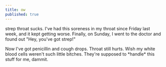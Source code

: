 ```yaml
---
title: ow
published: true
---
```


strep throat sucks. I've had this soreness in my throat since Friday
last week, and it kept getting worse. Finally, on Sunday, I went to the
doctor and found out "Hey, you've got strep!"

Now I've got penicillin and cough drops. Throat still hurts. Wish my
white blood cells weren't such little bitches. They're supposed to
\*handle\* this stuff for me, dammit.

